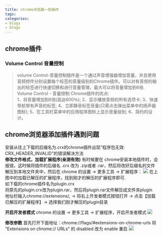 ```yaml
---
title: chrome浏览器一些操作
tags:
categories:
- blogs
- blogs
---
```

## **chrome插件**

### **Volume Control 音量控制**
> volume Control-音量控制插件是一个通过声音增强器增加音量，并且使用音频控件分别设置每个标签的音量级别的Chrome插件。可以对有音频的输出的标签进行快速切换和进行音量管理，最大可以将音量增加到6倍.  
Volume Control - 音量控制 Chrome插件的优点:  
1、将音量增加到6倍(高达600％);
2、显示播放音频的所有选项卡;
3、快速导航带有声音的标签;
4、立即静音标签音量(只需点击弹出菜单中的扬声器图标);
5、在工具栏菜单中的应用程序图标上显示音量级别;
6、简约的设计。

## **chrome浏览器添加插件遇到问题**
安装从往上下载的后缀名为.crx的chrome插件出现"程序包无效: CRX_HEADER_INVALID"的错误解决方法  
**修改文件格式，加载扩展程序(亲测有效)**
有时候要在 chrome安装本地插件时，会报错，这时候将插件的后缀名 .crx 改为  .zip或者 .rar，然后将改好后缀名的文件解压到本地文件夹中，然后在 chrome  的设置 -> 更多工具 -> 扩展程序：
![](add_extension_solution_3.png)
在上图中的加载已解压的扩展程序，找到刚才的解压的扩展程序即可.  
如下载的chrome插件名为plugin.crx  
将原先的plugin.crx改为plugin.rar，然后将plugin.rar文件解压成文件夹plugin  
地址栏输入chrome://extensions/,  -> 将右上开发者模式按钮打开  -> 点击【加载已解压的扩展程序】-> 选择我们刚才解压的plugin目录

**开启开发者模式**
chrome  的设置 -> 更多工具 -> 扩展程序，开启开发者模式
![](add_extension_solution_1.png)

**修改参数**
首先打开下面地址：chrome://flags/#extensions-on-chrome-urls
将 "Extensions on chrome:// URLs" 的 disabled 改为 enable 重启
![](add_extension_solution_2.png)





